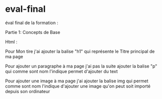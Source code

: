 # eval-final
éval final de la formation : 

Partie 1: Concepts de Base

Html : 

Pour Mon tire j'ai ajouter la balise "h1" qui représente le Titre principal de ma page 

Pour ajouter un paragraphe à ma page j'ai pas la suite ajouter la balise "p" qui comme sont nom l'indique permet d'ajouter du text

Pour ajouter une image à ma page j'ai ajouter la balise img qui permet comme sont nom l'indique d'ajouter une image qu'on peut soit importé depuis son ordinateur

